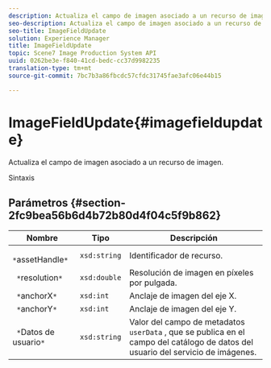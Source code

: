 ```yaml
---
description: Actualiza el campo de imagen asociado a un recurso de imagen.
seo-description: Actualiza el campo de imagen asociado a un recurso de imagen.
seo-title: ImageFieldUpdate
solution: Experience Manager
title: ImageFieldUpdate
topic: Scene7 Image Production System API
uuid: 0262be3e-f840-41cd-bedc-cc37d9982235
translation-type: tm+mt
source-git-commit: 7bc7b3a86fbcdc57cfdc31745fae3afc06e44b15

---
```



# ImageFieldUpdate{#imagefieldupdate}

Actualiza el campo de imagen asociado a un recurso de imagen.

Sintaxis

## Parámetros {#section-2fc9bea56b6d4b72b80d4f04c5f9b862}

| Nombre | Tipo | Descripción |
|---|---|---|
| ` *`assetHandle`*` | `xsd:string` | Identificador de recurso. |
| ` *`resolution`*` | `xsd:double` | Resolución de imagen en píxeles por pulgada. |
| ` *`anchorX`*` | `xsd:int` | Anclaje de imagen del eje X. |
| ` *`anchorY`*` | `xsd:int` | Anclaje de imagen del eje Y. |
| ` *`Datos de usuario`*` | `xsd:string` | Valor del campo de metadatos `userData` , que se publica en el campo del catálogo de datos del usuario del servicio de imágenes. |

